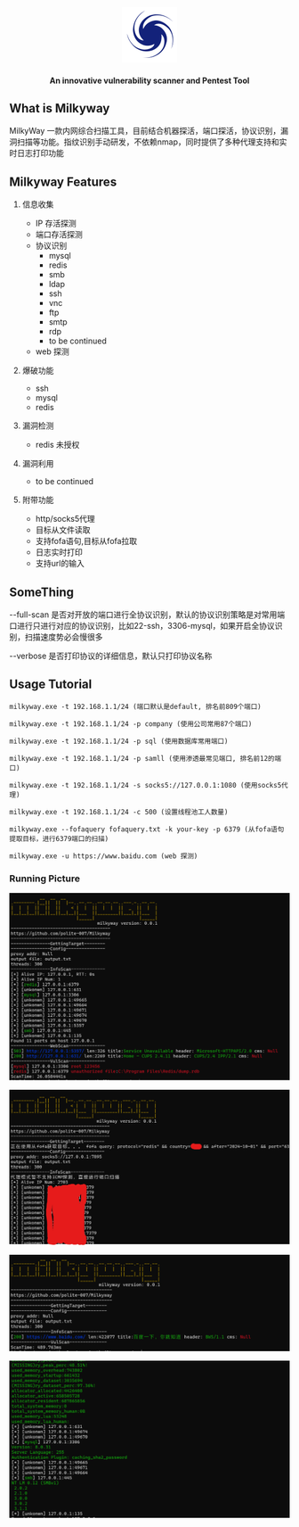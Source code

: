 <p align="center">
  <img src="static/images/Milkyway-logo.svg" width="100px" alt="afrog">
</p>

<h4 align="center">An innovative vulnerability scanner and Pentest Tool </h4>


## What is Milkyway

MilkyWay 一款内网综合扫描工具，目前结合机器探活，端口探活，协议识别，漏洞扫描等功能。指纹识别手动研发，不依赖nmap，同时提供了多种代理支持和实时日志打印功能

## Milkyway Features

1. 信息收集
    * IP 存活探测
    * 端口存活探测
    * 协议识别
        * mysql
        * redis
        * smb
        * ldap
        * ssh
        * vnc
        * ftp
        * smtp
        * rdp
        * to be continued
    * web 探测

2. 爆破功能
   * ssh
   * mysql
   * redis

3. 漏洞检测
   * redis 未授权

4. 漏洞利用
   * to be continued


5. 附带功能
   * http/socks5代理
   * 目标从文件读取
   * 支持fofa语句,目标从fofa拉取
   * 日志实时打印
   * 支持url的输入

## SomeThing

--full-scan 是否对开放的端口进行全协议识别，默认的协议识别策略是对常用端口进行只进行对应的协议识别，比如22-ssh，3306-mysql，如果开启全协议识别，扫描速度势必会慢很多

--verbose 是否打印协议的详细信息，默认只打印协议名称

## Usage Tutorial

`milkyway.exe -t 192.168.1.1/24 (端口默认是default, 排名前809个端口)`

`milkyway.exe -t 192.168.1.1/24 -p company (使用公司常用87个端口)`

`milkyway.exe -t 192.168.1.1/24 -p sql (使用数据库常用端口)`

`milkyway.exe -t 192.168.1.1/24 -p samll (使用渗透最常见端口, 排名前12的端口)`

`milkyway.exe -t 192.168.1.1/24 -s socks5://127.0.0.1:1080 (使用socks5代理)`

`milkyway.exe -t 192.168.1.1/24 -c 500 (设置线程池工人数量)`

`milkyway.exe --fofaquery fofaquery.txt -k your-key -p 6379 (从fofa语句提取目标，进行6379端口的扫描)`

`milkyway.exe -u https://www.baidu.com (web 探测)`

### Running Picture

![img.png](./static/images/running_picture1.png)

![img.png](./static/images/running_picture2.png)

![img.png](./static/images/running_picture3.png)

![img.png](./static/images/running_picture4.png)
